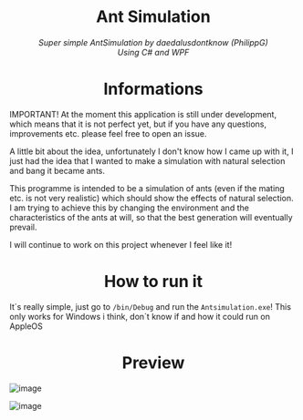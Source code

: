 <h1 align="center">
Ant Simulation
</h1>

<h6 align="center">
  Super simple AntSimulation by daedalusdontknow (PhilippG)
  <br>
  Using C# and WPF
</h6>

<h1 align="center">
Informations
</h1>

IMPORTANT! At the moment this application is still under development, which means that it is not perfect yet, but if you have any questions, improvements etc. please feel free to open an issue.

A little bit about the idea, unfortunately I don't know how I came up with it, I just had the idea that I wanted to make a simulation with natural selection and bang it became ants.

This programme is intended to be a simulation of ants (even if the mating etc. is not very realistic) which should show the effects of natural selection.
I am trying to achieve this by changing the environment and the characteristics of the ants at will, so that the best generation will eventually prevail.

I will continue to work on this project whenever I feel like it!

<h1 align="center">
How to run it
</h1>

It´s really simple, just go to `/bin/Debug` and run the `Antsimulation.exe`! This only works for Windows i think, don´t know if and how it could run on AppleOS

<h1 align="center">
Preview
</h1>

![image](https://user-images.githubusercontent.com/101858241/227600544-25fff790-a4e1-42aa-84cc-1930f6238bb1.png)

![image](https://user-images.githubusercontent.com/101858241/227599505-123269d7-7af4-4a7c-8c02-a80b0c303c14.png)
